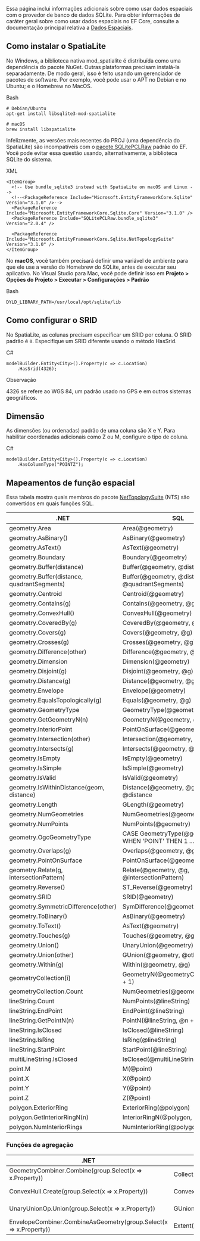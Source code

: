 Essa página inclui informações adicionais sobre como usar dados espaciais com o provedor de banco de dados SQLite. Para obter informações de caráter geral sobre como usar dados espaciais no EF Core, consulte a documentação principal relativa a [Dados Espaciais](https://learn.microsoft.com/pt-br/ef/core/modeling/spatial).

[](https://learn.microsoft.com/pt-br/ef/core/providers/sqlite/spatial#installing-spatialite)

## Como instalar o SpatiaLite

No Windows, a biblioteca nativa mod_spatialite é distribuída como uma dependência do pacote NuGet. Outras plataformas precisam instalá-la separadamente. De modo geral, isso é feito usando um gerenciador de pacotes de software. Por exemplo, você pode usar o APT no Debian e no Ubuntu; e o Homebrew no MacOS.

Bash

```
# Debian/Ubuntu
apt-get install libsqlite3-mod-spatialite

# macOS
brew install libspatialite
```

Infelizmente, as versões mais recentes do PROJ (uma dependência do SpatiaLite) são incompatíveis com o [pacote SQLitePCLRaw](https://learn.microsoft.com/pt-br/dotnet/standard/data/sqlite/custom-versions#bundles) padrão do EF. Você pode evitar essa questão usando, alternativamente, a biblioteca SQLite do sistema.

XML

```
<ItemGroup>
  <!-- Use bundle_sqlite3 instead with SpatiaLite on macOS and Linux -->
  <!--<PackageReference Include="Microsoft.EntityFrameworkCore.Sqlite" Version="3.1.0" />-->
  <PackageReference Include="Microsoft.EntityFrameworkCore.Sqlite.Core" Version="3.1.0" />
  <PackageReference Include="SQLitePCLRaw.bundle_sqlite3" Version="2.0.4" />

  <PackageReference Include="Microsoft.EntityFrameworkCore.Sqlite.NetTopologySuite" Version="3.1.0" />
</ItemGroup>
```

No **macOS**, você também precisará definir uma variável de ambiente para que ele use a versão do Homebrew do SQLite, antes de executar seu aplicativo. No Visual Studio para Mac, você pode definir isso em **Projeto > Opções do Projeto > Executar > Configurações > Padrão**

Bash

```
DYLD_LIBRARY_PATH=/usr/local/opt/sqlite/lib
```

[](https://learn.microsoft.com/pt-br/ef/core/providers/sqlite/spatial#configuring-srid)

## Como configurar o SRID

No SpatiaLite, as colunas precisam especificar um SRID por coluna. O SRID padrão é `0`. Especifique um SRID diferente usando o método HasSrid.

C#

```
modelBuilder.Entity<City>().Property(c => c.Location)
    .HasSrid(4326);
```

Observação

4326 se refere ao WGS 84, um padrão usado no GPS e em outros sistemas geográficos.

[](https://learn.microsoft.com/pt-br/ef/core/providers/sqlite/spatial#dimension)

## Dimensão

As dimensões (ou ordenadas) padrão de uma coluna são X e Y. Para habilitar coordenadas adicionais como Z ou M, configure o tipo de coluna.

C#

```
modelBuilder.Entity<City>().Property(c => c.Location)
    .HasColumnType("POINTZ");
```

[](https://learn.microsoft.com/pt-br/ef/core/providers/sqlite/spatial#spatial-function-mappings)

## Mapeamentos de função espacial

Essa tabela mostra quais membros do pacote [NetTopologySuite](https://nettopologysuite.github.io/NetTopologySuite/) (NTS) são convertidos em quais funções SQL.

|.NET|SQL|
|---|---|
|geometry.Area|Area(@geometry)|
|geometry.AsBinary()|AsBinary(@geometry)|
|geometry.AsText()|AsText(@geometry)|
|geometry.Boundary|Boundary(@geometry)|
|geometry.Buffer(distance)|Buffer(@geometry, @distance)|
|geometry.Buffer(distance, quadrantSegments)|Buffer(@geometry, @distance, @quadrantSegments)|
|geometry.Centroid|Centroid(@geometry)|
|geometry.Contains(g)|Contains(@geometry, @g)|
|geometry.ConvexHull()|ConvexHull(@geometry)|
|geometry.CoveredBy(g)|CoveredBy(@geometry, @g)|
|geometry.Covers(g)|Covers(@geometry, @g)|
|geometry.Crosses(g)|Crosses(@geometry, @g)|
|geometry.Difference(other)|Difference(@geometry, @other)|
|geometry.Dimension|Dimension(@geometry)|
|geometry.Disjoint(g)|Disjoint(@geometry, @g)|
|geometry.Distance(g)|Distance(@geometry, @g)|
|geometry.Envelope|Envelope(@geometry)|
|geometry.EqualsTopologically(g)|Equals(@geometry, @g)|
|geometry.GeometryType|GeometryType(@geometry)|
|geometry.GetGeometryN(n)|GeometryN(@geometry, @n + 1)|
|geometry.InteriorPoint|PointOnSurface(@geometry)|
|geometry.Intersection(other)|Intersection(@geometry, @other)|
|geometry.Intersects(g)|Intersects(@geometry, @g)|
|geometry.IsEmpty|IsEmpty(@geometry)|
|geometry.IsSimple|IsSimple(@geometry)|
|geometry.IsValid|IsValid(@geometry)|
|geometry.IsWithinDistance(geom, distance)|Distance(@geometry, @geom)<= @distance|
|geometry.Length|GLength(@geometry)|
|geometry.NumGeometries|NumGeometries(@geometry)|
|geometry.NumPoints|NumPoints(@geometry)|
|geometry.OgcGeometryType|CASE GeometryType(@geometry) WHEN 'POINT' THEN 1 ... END|
|geometry.Overlaps(g)|Overlaps(@geometry, @g)|
|geometry.PointOnSurface|PointOnSurface(@geometry)|
|geometry.Relate(g, intersectionPattern)|Relate(@geometry, @g, @intersectionPattern)|
|geometry.Reverse()|ST_Reverse(@geometry)|
|geometry.SRID|SRID(@geometry)|
|geometry.SymmetricDifference(other)|SymDifference(@geometry, @other)|
|geometry.ToBinary()|AsBinary(@geometry)|
|geometry.ToText()|AsText(@geometry)|
|geometry.Touches(g)|Touches(@geometry, @g)|
|geometry.Union()|UnaryUnion(@geometry)|
|geometry.Union(other)|GUnion(@geometry, @other)|
|geometry.Within(g)|Within(@geometry, @g)|
|geometryCollection[i]|GeometryN(@geometryCollection, @i + 1)|
|geometryCollection.Count|NumGeometries(@geometryCollection)|
|lineString.Count|NumPoints(@lineString)|
|lineString.EndPoint|EndPoint(@lineString)|
|lineString.GetPointN(n)|PointN(@lineString, @n + 1)|
|lineString.IsClosed|IsClosed(@lineString)|
|lineString.IsRing|IsRing(@lineString)|
|lineString.StartPoint|StartPoint(@lineString)|
|multiLineString.IsClosed|IsClosed(@multiLineString)|
|point.M|M(@point)|
|point.X|X(@point)|
|point.Y|Y(@point)|
|point.Z|Z(@point)|
|polygon.ExteriorRing|ExteriorRing(@polygon)|
|polygon.GetInteriorRingN(n)|InteriorRingN(@polygon, @n + 1)|
|polygon.NumInteriorRings|NumInteriorRing(@polygon)|

[](https://learn.microsoft.com/pt-br/ef/core/providers/sqlite/spatial#aggregate-functions)

### Funções de agregação

| .NET                                                              | SQL                           | Adicionado  |
| ----------------------------------------------------------------- | ----------------------------- | ----------- |
| GeometryCombiner.Combine(group.Select(x => x.Property))           | Collect(Property)             | EF Core 7.0 |
| ConvexHull.Create(group.Select(x => x.Property))                  | ConvexHull(Collect(Property)) | EF Core 7.0 |
| UnaryUnionOp.Union(group.Select(x => x.Property))                 | GUnion(Propriedade)           | EF Core 7.0 |
| EnvelopeCombiner.CombineAsGeometry(group.Select(x => x.Property)) | Extent(Property)              | EF Core 7.0 |